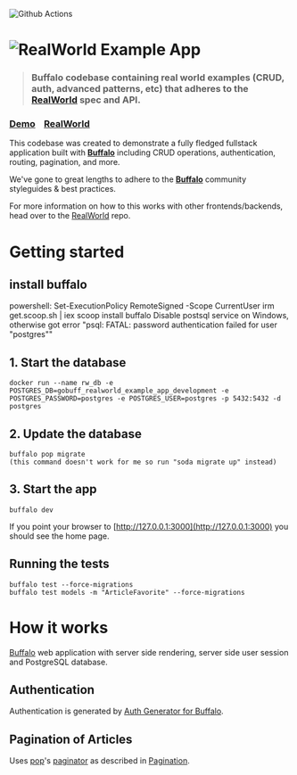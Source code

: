 ![Github Actions](https://github.com/remast/gobuff_realworld_example_app/workflows/CI%20Build/badge.svg)

# ![RealWorld Example App](logo.png)

> ### Buffalo codebase containing real world examples (CRUD, auth, advanced patterns, etc) that adheres to the [RealWorld](https://github.com/gothinkster/realworld) spec and API.


### [Demo](https://gobuff-realworld-example-app.herokuapp.com/)&nbsp;&nbsp;&nbsp;&nbsp;[RealWorld](https://github.com/gothinkster/realworld)


This codebase was created to demonstrate a fully fledged fullstack application built with **[Buffalo](http://gobuffalo.io)** including CRUD operations, authentication, routing, pagination, and more.

We've gone to great lengths to adhere to the **[Buffalo](http://gobuffalo.io)** community styleguides & best practices.

For more information on how to this works with other frontends/backends, head over to the [RealWorld](https://github.com/gothinkster/realworld) repo.

# Getting started
## install buffalo
powershell:
 	Set-ExecutionPolicy RemoteSigned -Scope CurrentUser
 	irm get.scoop.sh | iex
 	scoop install buffalo
 Disable postsql service on Windows, otherwise got error "psql: FATAL: password authentication failed for user "postgres""


## 1. Start the database

	docker run --name rw_db -e POSTGRES_DB=gobuff_realworld_example_app_development -e POSTGRES_PASSWORD=postgres -e POSTGRES_USER=postgres -p 5432:5432 -d postgres

## 2. Update the database

	buffalo pop migrate
	(this command doesn't work for me so run "soda migrate up" instead)
	
## 3. Start the app
	buffalo dev

If you point your browser to [http://127.0.0.1:3000](http://127.0.0.1:3000) you should see the home page.

## Running the tests

	buffalo test --force-migrations
	buffalo test models -m "ArticleFavorite" --force-migrations

# How it works

[Buffalo](http://gobuffalo.io) web application with server side rendering, server side user session and PostgreSQL database.

## Authentication
Authentication is generated by [Auth Generator for Buffalo](https://github.com/gobuffalo/buffalo-auth).

## Pagination of Articles
Uses [pop](https://github.com/gobuffalo/pop)'s [paginator](https://github.com/gobuffalo/pop/blob/master/paginator.go) as described in [Pagination](https://github.com/gobuffalo/tags/wiki/Pagination).
